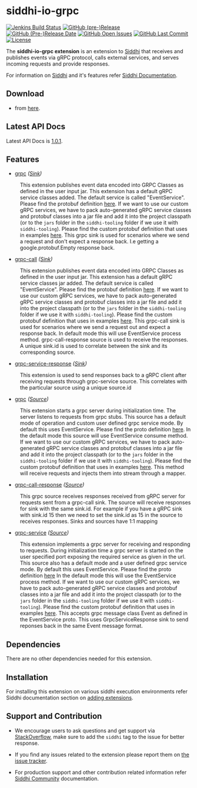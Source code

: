 ﻿siddhi-io-grpc
======================================

  [![Jenkins Build Status](https://wso2.org/jenkins/job/siddhi/job/siddhi-io-grpc/badge/icon)](https://wso2.org/jenkins/job/siddhi/job/siddhi-io-grpc/)
  [![GitHub (pre-)Release](https://img.shields.io/github/release/siddhi-io/siddhi-io-grpc/all.svg)](https://github.com/siddhi-io/siddhi-io-grpc/releases)
  [![GitHub (Pre-)Release Date](https://img.shields.io/github/release-date-pre/siddhi-io/siddhi-io-grpc.svg)](https://github.com/siddhi-io/siddhi-io-grpc/releases)
  [![GitHub Open Issues](https://img.shields.io/github/issues-raw/siddhi-io/siddhi-io-grpc.svg)](https://github.com/siddhi-io/siddhi-io-grpc/issues)
  [![GitHub Last Commit](https://img.shields.io/github/last-commit/siddhi-io/siddhi-io-grpc.svg)](https://github.com/siddhi-io/siddhi-io-grpc/commits/master)
  [![License](https://img.shields.io/badge/License-Apache%202.0-blue.svg)](https://opensource.org/licenses/Apache-2.0)


The **siddhi-io-grpc extension** is an extension to <a target="_blank" href="https://wso2.github.io/siddhi">Siddhi</a> that receives and publishes events via gRPC protocol, calls external services, and serves incoming requests and provide responses.

For information on <a target="_blank" href="https://siddhi.io/">Siddhi</a> and it's features refer <a target="_blank" href="https://siddhi.io/redirect/docs.html">Siddhi Documentation</a>. 

## Download

* from <a target="_blank" href="https://mvnrepository.com/artifact/io.siddhi.extension.io.grpc/siddhi-io-grpc/">here</a>.

## Latest API Docs 

Latest API Docs is <a target="_blank" href="https://siddhi-io.github.io/siddhi-io-grpc/api/1.0.1">1.0.1</a>.

## Features

* <a target="_blank" href="https://siddhi-io.github.io/siddhi-io-grpc/api/1.0.1/#grpc-sink">grpc</a> *(<a target="_blank" href="http://siddhi.io/en/v5.1/docs/query-guide/#sink">Sink</a>)*<br> <div style="padding-left: 1em;"><p><p style="word-wrap: break-word;margin: 0;">This extension publishes event data encoded into GRPC Classes as defined in the user input jar. This extension has a default gRPC service classes added. The default service is called "EventService". Please find the protobuf definition [here](https://github.com/siddhi-io/siddhi-io-grpc/tree/master/component/src/main/resources/EventService.proto). If we want to use our custom gRPC services, we have to  pack auto-generated gRPC service classes and  protobuf classes into a jar file and add it into the project classpath (or to the <code>jars</code> folder in the <code>siddhi-tooling</code> folder if we use it with <code>siddhi-tooling</code>). Please find the custom protobuf definition that uses in examples [here](https://github.com/siddhi-io/siddhi-io-grpc/tree/master/component/src/main/resources/sample.proto). This grpc sink is used for scenarios where we send a request and don't expect a response back. I.e getting a google.protobuf.Empty response back.</p></p></div>
* <a target="_blank" href="https://siddhi-io.github.io/siddhi-io-grpc/api/1.0.1/#grpc-call-sink">grpc-call</a> *(<a target="_blank" href="http://siddhi.io/en/v5.1/docs/query-guide/#sink">Sink</a>)*<br> <div style="padding-left: 1em;"><p><p style="word-wrap: break-word;margin: 0;">This extension publishes event data encoded into GRPC Classes as defined in the user input jar. This extension has a default gRPC service classes jar added. The default service is called "EventService". Please find the protobuf definition [here](https://github.com/siddhi-io/siddhi-io-grpc/tree/master/component/src/main/resources/EventService.proto). If we want to use our custom gRPC services, we have to  pack auto-generated gRPC service classes and  protobuf classes into a jar file and add it into the project classpath (or to the <code>jars</code> folder in the <code>siddhi-tooling</code> folder if we use it with <code>siddhi-tooling</code>). Please find the custom protobuf definition that uses in examples [here](https://github.com/siddhi-io/siddhi-io-grpc/tree/master/component/src/main/resources/sample.proto). This grpc-call sink is used for scenarios where we send a request out and expect a response back. In default mode this will use EventService process method. grpc-call-response source is used to receive the responses. A unique sink.id is used to correlate between the sink and its corresponding source.</p></p></div>
* <a target="_blank" href="https://siddhi-io.github.io/siddhi-io-grpc/api/1.0.1/#grpc-service-response-sink">grpc-service-response</a> *(<a target="_blank" href="http://siddhi.io/en/v5.1/docs/query-guide/#sink">Sink</a>)*<br> <div style="padding-left: 1em;"><p><p style="word-wrap: break-word;margin: 0;">This extension is used to send responses back to a gRPC client after receiving requests through grpc-service source. This correlates with the particular source using a unique source.id</p></p></div>
* <a target="_blank" href="https://siddhi-io.github.io/siddhi-io-grpc/api/1.0.1/#grpc-source">grpc</a> *(<a target="_blank" href="http://siddhi.io/en/v5.1/docs/query-guide/#source">Source</a>)*<br> <div style="padding-left: 1em;"><p><p style="word-wrap: break-word;margin: 0;">This extension starts a grpc server during initialization time. The server listens to requests from grpc stubs. This source has a default mode of operation and custom user defined grpc service mode. By default this uses EventService. Please find the proto definition [here](https://github.com/siddhi-io/siddhi-io-grpc/tree/master/component/src/main/resources/EventService.proto). In the default mode this source will use EventService consume method. If we want to use our custom gRPC services, we have to  pack auto-generated gRPC service classes and  protobuf classes into a jar file and add it into the project classpath (or to the <code>jars</code> folder in the <code>siddhi-tooling</code> folder if we use it with <code>siddhi-tooling</code>). Please find the custom protobuf definition that uses in examples [here](https://github.com/siddhi-io/siddhi-io-grpc/tree/master/component/src/main/resources/sample.proto). This method will receive requests and injects them into stream through a mapper.</p></p></div>
* <a target="_blank" href="https://siddhi-io.github.io/siddhi-io-grpc/api/1.0.1/#grpc-call-response-source">grpc-call-response</a> *(<a target="_blank" href="http://siddhi.io/en/v5.1/docs/query-guide/#source">Source</a>)*<br> <div style="padding-left: 1em;"><p><p style="word-wrap: break-word;margin: 0;">This grpc source receives responses received from gRPC server for requests sent from a grpc-call sink. The source will receive responses for sink with the same sink.id. For example if you have a gRPC sink with sink.id 15 then we need to set the sink.id as 15 in the source to receives responses. Sinks and sources have 1:1 mapping</p></p></div>
* <a target="_blank" href="https://siddhi-io.github.io/siddhi-io-grpc/api/1.0.1/#grpc-service-source">grpc-service</a> *(<a target="_blank" href="http://siddhi.io/en/v5.1/docs/query-guide/#source">Source</a>)*<br> <div style="padding-left: 1em;"><p><p style="word-wrap: break-word;margin: 0;">This extension implements a grpc server for receiving and responding to requests. During initialization time a grpc server is started on the user specified port exposing the required service as given in the url. This source also has a default mode and a user defined grpc service mode. By default this uses EventService. Please find the proto definition [here](https://github.com/siddhi-io/siddhi-io-grpc/tree/master/component/src/main/resources/EventService.proto) In the default mode this will use the EventService process method. If we want to use our custom gRPC services, we have to  pack auto-generated gRPC service classes and  protobuf classes into a jar file and add it into the project classpath (or to the <code>jars</code> folder in the <code>siddhi-tooling</code> folder if we use it with <code>siddhi-tooling</code>). Please find the custom protobuf definition that uses in examples [here](https://github.com/siddhi-io/siddhi-io-grpc/tree/master/component/src/main/resources/sample.proto). This accepts grpc message class Event as defined in the EventService proto. This uses GrpcServiceResponse sink to send reponses back in the same Event message format.</p></p></div>

## Dependencies 

There are no other dependencies needed for this extension. 

## Installation

For installing this extension on various siddhi execution environments refer Siddhi documentation section on <a target="_blank" href="https://siddhi.io/redirect/add-extensions.html">adding extensions</a>.

## Support and Contribution

* We encourage users to ask questions and get support via <a target="_blank" href="https://stackoverflow.com/questions/tagged/siddhi">StackOverflow</a>, make sure to add the `siddhi` tag to the issue for better response.

* If you find any issues related to the extension please report them on <a target="_blank" href="https://github.com/siddhi-io/siddhi-execution-string/issues">the issue tracker</a>.

* For production support and other contribution related information refer <a target="_blank" href="https://siddhi.io/community/">Siddhi Community</a> documentation.
